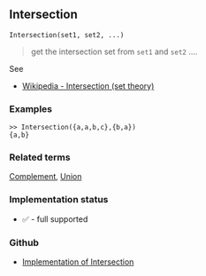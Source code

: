 ## Intersection

```
Intersection(set1, set2, ...)
```

> get the intersection set from `set1` and `set2` ....

See
* [Wikipedia - Intersection (set theory)](https://en.wikipedia.org/wiki/Intersection_(set_theory)) 

### Examples

```
>> Intersection({a,a,b,c},{b,a})
{a,b}
```

### Related terms 
[Complement](Complement.md), [Union](Union.md)  






### Implementation status

* &#x2705; - full supported

### Github

* [Implementation of Intersection](https://github.com/axkr/symja_android_library/blob/master/symja_android_library/matheclipse-core/src/main/java/org/matheclipse/core/builtin/ListFunctions.java#L3586) 
